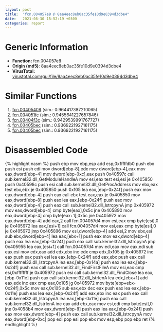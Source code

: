 ```yaml
---
layout: post
title:  "fcn.004057e8 @ 8aa4eec8eb0ac35fe10d9e0394d3dbe4"
date:   2021-08-30 15:52:19 +0300
categories: report
---
```


# Generic Information
- **Function:** fcn.004057e8
- **Origin (md5):** 8aa4eec8eb0ac35fe10d9e0394d3dbe4
- **VirusTotal:** [virustotal.com/gui/file/8aa4eec8eb0ac35fe10d9e0394d3dbe4][virustotal_ref]



# Similar Functions

1. [fcn.00405408][similar_1_ref] (sim.: 0.964417387210065)
2. [fcn.004051fc][similar_2_ref] (sim.: 0.9455641227657846)
3. [fcn.00404f3c][similar_3_ref] (sim.: 0.9429539991767727)
4. [fcn.00405bec][similar_4_ref] (sim.: 0.9369221927161175)
5. [fcn.00405bec][similar_5_ref] (sim.: 0.9369221927161175)


# Disassembled Code

{% highlight nasm %}
push ebp
mov ebp,esp
add esp,0xfffffdb0
push ebx
push esi
push edi
mov dword[ebp-8],edx
mov dword[ebp-4],eax
mov eax,dword[ebp-4]
mov dword[ebp-0xc],eax
push 0x40597c
call sub.kernel32.dll_GetModuleHandleA
mov esi,eax
test esi,esi
je 0x405850
push 0x40598c
push esi
call sub.kernel32.dll_GetProcAddress
mov ebx,eax
test ebx,ebx
je 0x405850
push 0x105
lea eax,[ebp-0x24f]
push eax
mov eax,dword[ebp-4]
push eax
call ebx
test eax,eax
je 0x405850
mov eax,dword[ebp-8]
push eax
lea eax,[ebp-0x24f]
push eax
mov eax,dword[ebp-4]
push eax
call sub.kernel32.dll_lstrcpynA
jmp 0x405972
mov eax,dword[ebp-4]
cmp byte[eax],0x5c
jne 0x405890
mov eax,dword[ebp-4]
cmp byte[eax+1],0x5c
jne 0x405972
mov eax,dword[ebp-4]
add eax,2
call fcn.004057d4
mov esi,eax
cmp byte[esi],0
je 0x405972
lea eax,[esi+1]
call fcn.004057d4
mov esi,eax
cmp byte[esi],0
je 0x405972
jmp 0x405896
mov esi,dword[ebp-4]
add esi,2
mov ebx,esi
sub ebx,dword[ebp-4]
lea eax,[ebx+1]
push eax
mov eax,dword[ebp-4]
push eax
lea eax,[ebp-0x24f]
push eax
call sub.kernel32.dll_lstrcpynA
jmp 0x405955
lea eax,[esi+1]
call fcn.004057d4
mov edi,eax
mov eax,edi
sub eax,esi
mov edx,eax
add edx,ebx
inc edx
cmp edx,0x105
jg 0x405972
inc eax
push eax
push esi
lea eax,[ebp-0x24f]
add eax,ebx
push eax
call sub.kernel32.dll_lstrcpynA
lea eax,[ebp-0x14a]
push eax
lea eax,[ebp-0x24f]
push eax
call sub.kernel32.dll_FindFirstFileA
mov esi,eax
cmp esi,0xffffffff
je 0x405972
push esi
call sub.kernel32.dll_FindClose
lea eax,[ebp-0x11e]
push eax
call sub.kernel32.dll_lstrlenA
lea edx,[ebx+1]
add eax,edx
inc eax
cmp eax,0x105
jg 0x405972
mov byte[ebp+ebx-0x24f],0x5c
mov eax,0x105
sub eax,ebx
dec eax
push eax
lea eax,[ebp-0x11e]
push eax
lea eax,[ebp-0x24f]
add eax,ebx
inc eax
push eax
call sub.kernel32.dll_lstrcpynA
lea eax,[ebp-0x11e]
push eax
call sub.kernel32.dll_lstrlenA
inc eax
add ebx,eax
mov esi,edi
cmp byte[esi],0
jne 0x4058b4
mov eax,dword[ebp-8]
push eax
lea eax,[ebp-0x24f]
push eax
mov eax,dword[ebp-4]
push eax
call sub.kernel32.dll_lstrcpynA
mov eax,dword[ebp-0xc]
pop edi
pop esi
pop ebx
mov esp,ebp
pop ebp
ret 
{% endhighlight %}


[similar_1_ref]: /report/fcn.00405408@6635b2bf1f4673ef3a7d242a02608d58
[similar_2_ref]: /report/fcn.004051fc@27f3ad32e2eddc62e5434f19748fa0be
[similar_3_ref]: /report/fcn.00404f3c@2ba145d6678d721baeb8d825fab7c600
[similar_4_ref]: /report/fcn.00405bec@f79e0131d9be8aa2ee0d6ec62854ce89
[similar_5_ref]: /report/fcn.00405bec@c4f32fc9d3680d79e17e52694f7c500f
[virustotal_ref]: https://www.virustotal.com/gui/file/8aa4eec8eb0ac35fe10d9e0394d3dbe4